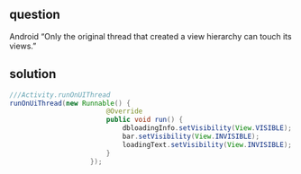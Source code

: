 ## question

Android “Only the original thread that created a view hierarchy can touch its views.”

## solution

```java
///Activity.runOnUIThread
runOnUiThread(new Runnable() {
                        @Override
                        public void run() {
                            dbloadingInfo.setVisibility(View.VISIBLE);
                            bar.setVisibility(View.INVISIBLE);
                            loadingText.setVisibility(View.INVISIBLE);
                        }
                    });


```
